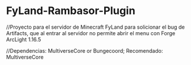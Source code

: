 # FyLand-Rambasor-Plugin

//Proyecto para el servidor de Minecraft FyLand para solicionar el bug de Artifacts, que al entrar al servidor no permite abrir el menu con Forge ArcLight 1.16.5

//Dependencias: MultiverseCore or Bungecoord; Recomendado: MultiverseCore

